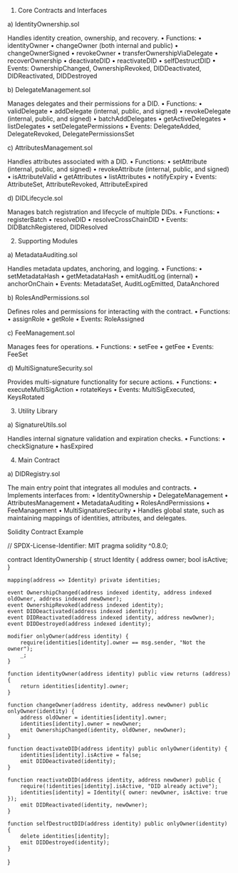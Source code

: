 1. Core Contracts and Interfaces

a) IdentityOwnership.sol

Handles identity creation, ownership, and recovery.
	•	Functions:
	•	identityOwner
	•	changeOwner (both internal and public)
	•	changeOwnerSigned
	•	revokeOwner
	•	transferOwnershipViaDelegate
	•	recoverOwnership
	•	deactivateDID
	•	reactivateDID
	•	selfDestructDID
	•	Events: OwnershipChanged, OwnershipRevoked, DIDDeactivated, DIDReactivated, DIDDestroyed

b) DelegateManagement.sol

Manages delegates and their permissions for a DID.
	•	Functions:
	•	validDelegate
	•	addDelegate (internal, public, and signed)
	•	revokeDelegate (internal, public, and signed)
	•	batchAddDelegates
	•	getActiveDelegates
	•	listDelegates
	•	setDelegatePermissions
	•	Events: DelegateAdded, DelegateRevoked, DelegatePermissionsSet

c) AttributesManagement.sol

Handles attributes associated with a DID.
	•	Functions:
	•	setAttribute (internal, public, and signed)
	•	revokeAttribute (internal, public, and signed)
	•	isAttributeValid
	•	getAttributes
	•	listAttributes
	•	notifyExpiry
	•	Events: AttributeSet, AttributeRevoked, AttributeExpired

d) DIDLifecycle.sol

Manages batch registration and lifecycle of multiple DIDs.
	•	Functions:
	•	registerBatch
	•	resolveDID
	•	resolveCrossChainDID
	•	Events: DIDBatchRegistered, DIDResolved

2. Supporting Modules

a) MetadataAuditing.sol

Handles metadata updates, anchoring, and logging.
	•	Functions:
	•	setMetadataHash
	•	getMetadataHash
	•	emitAuditLog (internal)
	•	anchorOnChain
	•	Events: MetadataSet, AuditLogEmitted, DataAnchored

b) RolesAndPermissions.sol

Defines roles and permissions for interacting with the contract.
	•	Functions:
	•	assignRole
	•	getRole
	•	Events: RoleAssigned

c) FeeManagement.sol

Manages fees for operations.
	•	Functions:
	•	setFee
	•	getFee
	•	Events: FeeSet

d) MultiSignatureSecurity.sol

Provides multi-signature functionality for secure actions.
	•	Functions:
	•	executeMultiSigAction
	•	rotateKeys
	•	Events: MultiSigExecuted, KeysRotated

3. Utility Library

a) SignatureUtils.sol

Handles internal signature validation and expiration checks.
	•	Functions:
	•	checkSignature
	•	hasExpired

4. Main Contract

a) DIDRegistry.sol

The main entry point that integrates all modules and contracts.
	•	Implements interfaces from:
	•	IdentityOwnership
	•	DelegateManagement
	•	AttributesManagement
	•	MetadataAuditing
	•	RolesAndPermissions
	•	FeeManagement
	•	MultiSignatureSecurity
	•	Handles global state, such as maintaining mappings of identities, attributes, and delegates.

Solidity Contract Example


// SPDX-License-Identifier: MIT
pragma solidity ^0.8.0;

contract IdentityOwnership {
    struct Identity {
        address owner;
        bool isActive;
    }

    mapping(address => Identity) private identities;

    event OwnershipChanged(address indexed identity, address indexed oldOwner, address indexed newOwner);
    event OwnershipRevoked(address indexed identity);
    event DIDDeactivated(address indexed identity);
    event DIDReactivated(address indexed identity, address newOwner);
    event DIDDestroyed(address indexed identity);

    modifier onlyOwner(address identity) {
        require(identities[identity].owner == msg.sender, "Not the owner");
        _;
    }

    function identityOwner(address identity) public view returns (address) {
        return identities[identity].owner;
    }

    function changeOwner(address identity, address newOwner) public onlyOwner(identity) {
        address oldOwner = identities[identity].owner;
        identities[identity].owner = newOwner;
        emit OwnershipChanged(identity, oldOwner, newOwner);
    }

    function deactivateDID(address identity) public onlyOwner(identity) {
        identities[identity].isActive = false;
        emit DIDDeactivated(identity);
    }

    function reactivateDID(address identity, address newOwner) public {
        require(!identities[identity].isActive, "DID already active");
        identities[identity] = Identity({ owner: newOwner, isActive: true });
        emit DIDReactivated(identity, newOwner);
    }

    function selfDestructDID(address identity) public onlyOwner(identity) {
        delete identities[identity];
        emit DIDDestroyed(identity);
    }
}


